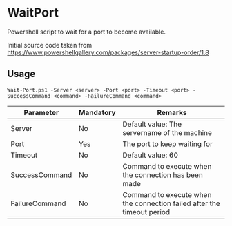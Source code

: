 # WaitPort
Powershell script to wait for a port to become available.

Initial source code taken from https://www.powershellgallery.com/packages/server-startup-order/1.8

## Usage
```
Wait-Port.ps1 -Server <server> -Port <port> -Timeout <port> -SuccessCommand <command> -FailureCommand <command>
```

| Parameter | Mandatory | Remarks |
| -- | -- | -- |
| Server | No | Default value: The servername of the machine |
| Port | Yes | The port to keep waiting for |
| Timeout | No | Default value: 60 |
| SuccessCommand | No | Command to execute when the connection has been made |
| FailureCommand | No | Command to execute when the connection failed after the timeout period |
